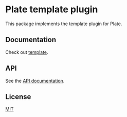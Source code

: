 # Plate template plugin

This package implements the template plugin for Plate.

## Documentation

Check out [template](https://plate.udecode.io/docs/plugins/template).

## API

See the [API documentation](https://plate-api.udecode.io/globals.html). 

## License

[MIT](../../LICENSE)
